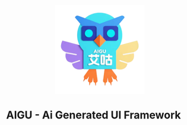 <!-- image -->
<div style="width: 100%; display: flex; justify-content: center; margin: 1rem 0;"><img src="./media/aigu.webp" alt="AIGU" style="width:25vmin; height:25vmin; margin: 0 auto;"></div>

# AIGU - Ai Generated UI Framework



